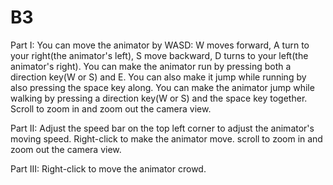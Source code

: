 # B3
Part I:
You can move the animator by WASD: W moves forward, A turn to your right(the animator's left), S move backward, D turns to your left(the animator's right).
You can make the animator run by pressing both a direction key(W or S) and E. You can also make it jump while running by also pressing the space key along.
You can make the animator jump while walking by pressing a direction key(W or S) and the space key together.
Scroll to zoom in and zoom out the camera view.

Part II:
Adjust the speed bar on the top left corner to adjust the animator's moving speed. 
Right-click to make the animator move.
scroll to zoom in and zoom out the camera view.

Part III:
Right-click to move the animator crowd.
